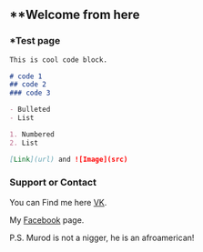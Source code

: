 ## **Welcome from here

### *Test page

```markdown
This is cool code block.

# code 1
## code 2
### code 3

- Bulleted
- List

1. Numbered
2. List

[Link](url) and ![Image](src)
```
### Support or Contact

You can Find me here [VK](https://vk.com/kabykenov_dias).

My [Facebook](https://www.facebook.com/kabykenov.dias) page.

P.S. Murod is not a nigger, he is an afroamerican!
